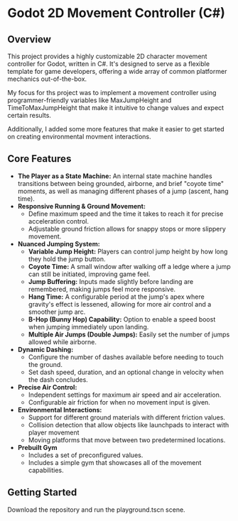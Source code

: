 # Godot 2D Movement Controller (C#)

## Overview

This project provides a highly customizable 2D character movement controller for Godot, written in C#. It's designed to serve as a flexible template for game developers, offering a wide array of common platformer mechanics out-of-the-box.

My focus for ths project was to implement a movement controller using programmer-friendly variables like MaxJumpHeight and TimeToMaxJumpHeight that make it intuitive to change values and expect certain results.

Additionally, I added some more features that make it easier to get started on creating environmental movment interactions.

## Core Features

* **The Player as a State Machine:** An internal state machine handles transitions between being grounded, airborne, and brief "coyote time" moments, as well as managing different phases of a jump (ascent, hang time).
* **Responsive Running & Ground Movement:**
    * Define maximum speed and the time it takes to reach it for precise acceleration control.
    * Adjustable ground friction allows for snappy stops or more slippery movement.
* **Nuanced Jumping System:**
    * **Variable Jump Height:** Players can control jump height by how long they hold the jump button.
    * **Coyote Time:** A small window after walking off a ledge where a jump can still be initiated, improving game feel.
    * **Jump Buffering:** Inputs made slightly before landing are remembered, making jumps feel more responsive.
    * **Hang Time:** A configurable period at the jump's apex where gravity's effect is lessened, allowing for more air control and a smoother jump arc.
    * **B-Hop (Bunny Hop) Capability:** Option to enable a speed boost when jumping immediately upon landing.
    * **Multiple Air Jumps (Double Jumps):** Easily set the number of jumps allowed while airborne.
* **Dynamic Dashing:**
    * Configure the number of dashes available before needing to touch the ground.
    * Set dash speed, duration, and an optional change in velocity when the dash concludes.
* **Precise Air Control:**
    * Independent settings for maximum air speed and air acceleration.
    * Configurable air friction for when no movement input is given.
* **Environmental Interactions:**
    * Support for different ground materials with different friction values.
    * Collision detection that allow objects like launchpads to interact with player movement
    * Moving platforms that move between two predetermined locations.
* **Prebuilt Gym**
    * Includes a set of preconfigured values.
    * Includes a simple gym that showcases all of the movement capabilities.

## Getting Started

Download the repository and run the playground.tscn scene.